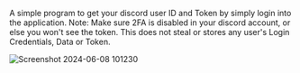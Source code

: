 A simple program to get your discord user ID and Token by simply login into the application.
Note: Make sure 2FA is disabled in your discord account, or else you won't see the token. This does not steal or stores any user's Login Credentials, Data or Token.

![Screenshot 2024-06-08 101230](https://github.com/charlotte-zee/Discord-Token-Generator/assets/26296452/cf8bd940-7276-4b6d-95f1-44ed6963c165)
